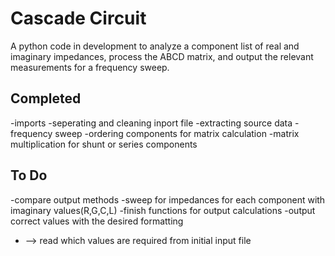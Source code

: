 # Cascade Circuit
A python code in development to analyze a component list of real and imaginary impedances, process the ABCD matrix, and output the relevant measurements for a frequency sweep. 

## Completed
-imports
-seperating and cleaning inport file
-extracting source data
-frequency sweep
-ordering components for matrix calculation
-matrix multiplication for shunt or series components

## To Do
-compare output methods
-sweep for impedances for each component with imaginary values(R,G,C,L)
-finish functions for output calculations
-output correct values with the desired formatting
- --> read which values are required from initial input file
